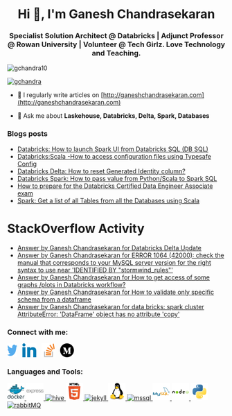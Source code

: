 <h1 align="center">Hi 👋, I'm Ganesh Chandrasekaran</h1>
<h3 align="center">Specialist Solution Architect @ Databricks | Adjunct Professor @ Rowan University | Volunteer @ Tech Girlz. Love Technology and Teaching.</h3>

<p align="left"> <img src="https://komarev.com/ghpvc/?username=gchandra10&label=Profile%20views&color=0e75b6&style=flat" alt="gchandra10" /> </p>

<p align="left"> <a href="https://twitter.com/gchandra" target="blank"><img src="https://img.shields.io/twitter/follow/gchandra?logo=twitter&style=for-the-badge" alt="gchandra" /></a> </p>

- 📝 I regularly write articles on [http://ganeshchandrasekaran.com](http://ganeshchandrasekaran.com)

- 💬 Ask me about **Laskehouse, Databricks, Delta, Spark, Databases**

### Blogs posts
<!-- BLOG-POST-LIST:START -->
- [Databricks: How to launch Spark UI from Databricks SQL &lpar;DB SQL&rpar;](https://gchandra.medium.com/databricks-how-to-launch-spark-ui-from-databricks-sql-db-sql-fc85cc956250?source=rss-cb7a2de9f0fc------2)
- [Databricks:Scala -How to access configuration files using Typesafe Config](https://gchandra.medium.com/databricks-scala-how-to-access-configuration-files-using-typesafe-config-5e1f86e33db6?source=rss-cb7a2de9f0fc------2)
- [Databricks Delta: How to reset Generated Identity column?](https://gchandra.medium.com/databricks-delta-how-to-reset-generated-identity-column-a862079d36fd?source=rss-cb7a2de9f0fc------2)
- [Databricks Spark: How to pass value from Python/Scala to Spark SQL](https://gchandra.medium.com/databricks-spark-how-to-pass-value-from-python-scala-to-spark-sql-dc7918281e98?source=rss-cb7a2de9f0fc------2)
- [How to prepare for the Databricks Certified Data Engineer Associate exam](https://gchandra.medium.com/how-to-prepare-for-the-databricks-certified-data-engineer-associate-exam-75e7055a162d?source=rss-cb7a2de9f0fc------2)
- [Spark: Get a list of all Tables from all the Databases using Scala](https://gchandra.medium.com/spark-get-a-list-of-all-tables-from-all-the-databases-using-scala-a804096b5b81?source=rss-cb7a2de9f0fc------2)
<!-- BLOG-POST-LIST:END -->

# StackOverflow Activity
<!-- STACKOVERFLOW:START -->
- [Answer by Ganesh Chandrasekaran for Databricks Delta Update](https://stackoverflow.com/questions/52165272/databricks-delta-update/72602889#72602889)
- [Answer by Ganesh Chandrasekaran for ERROR 1064 &lpar;42000&rpar;: check the manual that corresponds to your MySQL server version for the right syntax to use near &#39;IDENTIFIED BY &quot;stormwind_rules&quot;&#39;](https://stackoverflow.com/questions/72475598/error-1064-42000-check-the-manual-that-corresponds-to-your-mysql-server-versi/72475866#72475866)
- [Answer by Ganesh Chandrasekaran for How to get access of some graphs /plots in Databricks workflow?](https://stackoverflow.com/questions/72461315/how-to-get-access-of-some-graphs-plots-in-databricks-workflow/72468884#72468884)
- [Answer by Ganesh Chandrasekaran for How to validate only specific schema from a dataframe](https://stackoverflow.com/questions/72467754/how-to-validate-only-specific-schema-from-a-dataframe/72468817#72468817)
- [Answer by Ganesh Chandrasekaran for data bricks: spark cluster AttributeError: &#39;DataFrame&#39; object has no attribute &#39;copy&#39;](https://stackoverflow.com/questions/72461606/data-bricks-spark-cluster-attributeerror-dataframe-object-has-no-attribute/72463268#72463268)
<!-- STACKOVERFLOW:END -->

<h3 align="left">Connect with me:</h3>
<p align="left">
<a href="https://twitter.com/gchandra" target="blank"><img align="center" src="images/twitter.png" alt="gchandra" height="32" width="23" /></a>&nbsp;&nbsp;
<a href="https://linkedin.com/in/gchandra" target="blank"><img align="center" src="images/linkedin.png" alt="gchandra" height="32" width="32" /></a>&nbsp;&nbsp;
<a href="https://stackoverflow.com/users/ganesh-chandrasekaran" target="blank"><img align="center" src="images/stackoverflow.png" alt="ganesh-chandrasekaran" height="32" width="32" /></a>&nbsp;&nbsp;
<a href="https://medium.com/@gchandra" target="blank"><img align="center" src="images/medium.png" alt="@gchandra" height="32" width="32" /></a>&nbsp;&nbsp;
</p>

<h3 align="left">Languages and Tools:</h3>
<p align="left"> <a href="https://www.docker.com/" target="_blank"> <img src="https://raw.githubusercontent.com/devicons/devicon/master/icons/docker/docker-original-wordmark.svg" alt="docker" width="40" height="40"/> </a> <a href="https://expressjs.com" target="_blank"> <img src="https://raw.githubusercontent.com/devicons/devicon/master/icons/express/express-original-wordmark.svg" alt="express" width="40" height="40"/> </a> <a href="https://hive.apache.org/" target="_blank"> <img src="https://www.vectorlogo.zone/logos/apache_hive/apache_hive-icon.svg" alt="hive" width="40" height="40"/> </a> <a href="https://www.w3.org/html/" target="_blank"> <img src="https://raw.githubusercontent.com/devicons/devicon/master/icons/html5/html5-original-wordmark.svg" alt="html5" width="40" height="40"/> </a> <a href="https://jekyllrb.com/" target="_blank"> <img src="https://www.vectorlogo.zone/logos/jekyllrb/jekyllrb-icon.svg" alt="jekyll" width="40" height="40"/> </a> <a href="https://www.linux.org/" target="_blank"> <img src="https://raw.githubusercontent.com/devicons/devicon/master/icons/linux/linux-original.svg" alt="linux" width="40" height="40"/> </a> <a href="https://www.microsoft.com/en-us/sql-server" target="_blank"> <img src="https://cdn.worldvectorlogo.com/logos/microsoft-sql-server.svg" alt="mssql" width="40" height="40"/> </a> <a href="https://www.mysql.com/" target="_blank"> <img src="https://raw.githubusercontent.com/devicons/devicon/master/icons/mysql/mysql-original-wordmark.svg" alt="mysql" width="40" height="40"/> </a> <a href="https://nodejs.org" target="_blank"> <img src="https://raw.githubusercontent.com/devicons/devicon/master/icons/nodejs/nodejs-original-wordmark.svg" alt="nodejs" width="40" height="40"/> </a> <a href="https://www.python.org" target="_blank"> <img src="https://raw.githubusercontent.com/devicons/devicon/master/icons/python/python-original.svg" alt="python" width="40" height="40"/> </a> <a href="https://www.rabbitmq.com" target="_blank"> <img src="https://www.vectorlogo.zone/logos/rabbitmq/rabbitmq-icon.svg" alt="rabbitMQ" width="40" height="40"/> </a> </p>

